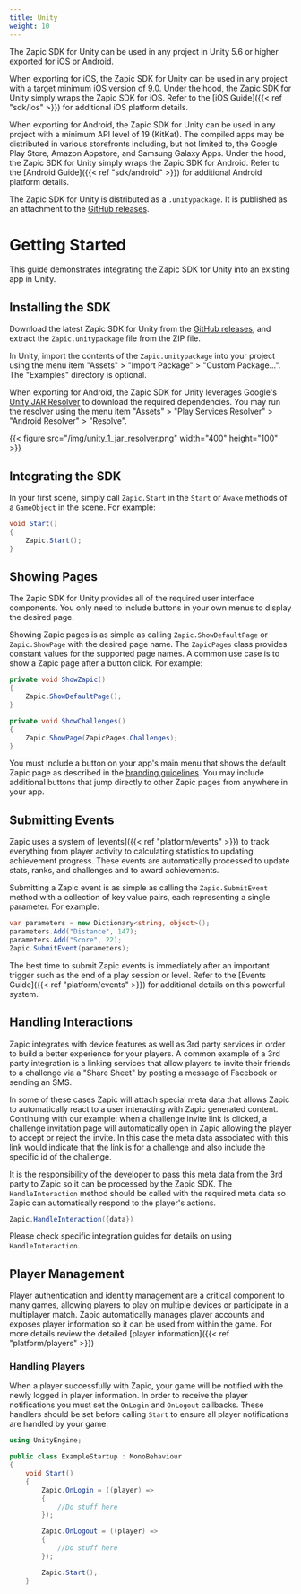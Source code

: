 ```yaml
---
title: Unity
weight: 10
---
```


The Zapic SDK for Unity can be used in any project in Unity 5.6 or higher exported for iOS or Android.

When exporting for iOS, the Zapic SDK for Unity can be used in any project with a target minimum iOS version of 9.0. Under the hood, the Zapic SDK for Unity simply wraps the Zapic SDK for iOS. Refer to the [iOS Guide]({{< ref "sdk/ios" >}}) for additional iOS platform details.

When exporting for Android, the Zapic SDK for Unity can be used in any project with a minimum API level of 19 (KitKat). The compiled apps may be distributed in various storefronts including, but not limited to, the Google Play Store, Amazon Appstore, and Samsung Galaxy Apps. Under the hood, the Zapic SDK for Unity simply wraps the Zapic SDK for Android. Refer to the [Android Guide]({{< ref "sdk/android" >}}) for additional Android platform details.

The Zapic SDK for Unity is distributed as a `.unitypackage`. It is published as an attachment to the [GitHub releases](https://github.com/ZapicInc/Zapic-SDK-Unity/releases).

# Getting Started

This guide demonstrates integrating the Zapic SDK for Unity into an existing app in Unity.

## Installing the SDK

Download the latest Zapic SDK for Unity from the [GitHub releases](https://github.com/ZapicInc/Zapic-SDK-Unity/releases/latest), and extract the `Zapic.unitypackage` file from the ZIP file.

In Unity, import the contents of the `Zapic.unitypackage` into your project using the menu item "Assets" > "Import Package" > "Custom Package...". The "Examples" directory is optional.

When exporting for Android, the Zapic SDK for Unity leverages Google's [Unity JAR Resolver](https://github.com/googlesamples/unity-jar-resolver) to download the required dependencies. You may run the resolver using the menu item "Assets" > "Play Services Resolver" > "Android Resolver" > "Resolve".

{{< figure src="/img/unity_1_jar_resolver.png" width="400" height="100" >}}

## Integrating the SDK

In your first scene, simply call `Zapic.Start` in the `Start` or `Awake` methods of a `GameObject` in the scene. For example:

```c#
void Start()
{
    Zapic.Start();
}
```

## Showing Pages

The Zapic SDK for Unity provides all of the required user interface components. You only need to include buttons in your own menus to display the desired page.

Showing Zapic pages is as simple as calling `Zapic.ShowDefaultPage` or `Zapic.ShowPage` with the desired page name. The `ZapicPages` class provides constant values for the supported page names. A common use case is to show a Zapic page after a button click. For example:

```c#
private void ShowZapic()
{
    Zapic.ShowDefaultPage();
}

private void ShowChallenges()
{
    Zapic.ShowPage(ZapicPages.Challenges);
}
```

You must include a button on your app's main menu that shows the default Zapic page as described in the [branding guidelines](https://www.zapic.com/brand). You may include additional buttons that jump directly to other Zapic pages from anywhere in your app.

## Submitting Events

Zapic uses a system of [events]({{< ref "platform/events" >}}) to track everything from player activity to calculating statistics to updating achievement progress. These events are automatically processed to update stats, ranks, and challenges and to award achievements.

Submitting a Zapic event is as simple as calling the `Zapic.SubmitEvent` method with a collection of key value pairs, each representing a single parameter. For example:

```c#
var parameters = new Dictionary<string, object>();
parameters.Add("Distance", 147);
parameters.Add("Score", 22);
Zapic.SubmitEvent(parameters);
```

The best time to submit Zapic events is immediately after an important trigger such as the end of a play session or level. Refer to the [Events Guide]({{< ref "platform/events" >}}) for additional details on this powerful system.

## Handling Interactions

Zapic integrates with device features as well as 3rd party services in order to build a better experience for your players. A common example of a 3rd party integration is a linking services that allow players to invite their friends to a challenge via a "Share Sheet" by posting a message of Facebook or sending an SMS.

In some of these cases Zapic will attach special meta data that allows Zapic to automatically react to a user interacting with Zapic generated content. Continuing with our example: when a challenge invite link is clicked, a challenge invitation page will automatically open in Zapic allowing the player to accept or reject the invite. In this case the meta data associated with this link would indicate that the link is for a challenge and also include the specific id of the challenge.

It is the responsibility of the developer to pass this meta data from the 3rd party to Zapic so it can be processed by the Zapic SDK. The `HandleInteraction` method should be called with the required meta data so Zapic can automatically respond to the player's actions.

```c#
Zapic.HandleInteraction({data})
```

Please check specific integration guides for details on using `HandleInteraction`.

## Player Management

Player authentication and identity management are a critical component to many games, allowing players to play on multiple devices or participate in a multiplayer match. Zapic automatically manages player accounts and exposes player information so it can be used from within the game. For more details review the detailed [player information]({{< ref "platform/players" >}})

### Handling Players

When a player successfully with Zapic, your game will be notified with the newly logged in player information. In order to receive the player notifications you must set the `OnLogin` and `OnLogout` callbacks. These handlers should be set before calling `Start` to ensure all player notifications are handled by your game.

```c#
using UnityEngine;

public class ExampleStartup : MonoBehaviour
{
    void Start()
    {
        Zapic.OnLogin = ((player) =>
        {
            //Do stuff here
        });

        Zapic.OnLogout = ((player) =>
        {
            //Do stuff here
        });

        Zapic.Start();
    }
```
